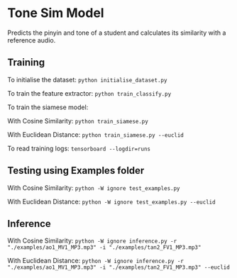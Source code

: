 
# Tone Sim Model
Predicts the pinyin and tone of a student and calculates its similarity with a reference audio.

## Training
To initialise the dataset: `python initialise_dataset.py` 

To train the feature extractor: `python train_classify.py`

To train the siamese model:

With Cosine Similarity: `python train_siamese.py`

With Euclidean Distance: `python train_siamese.py --euclid`

To read training logs: `tensorboard --logdir=runs`

## Testing using Examples folder
With Cosine Similarity: `python -W ignore test_examples.py`

With Euclidean Distance: `python -W ignore test_examples.py --euclid`

## Inference
With Cosine Similarity: `python -W ignore inference.py -r "./examples/ao1_MV1_MP3.mp3" -i "./examples/tan2_FV1_MP3.mp3"`

With Euclidean Distance: `python -W ignore inference.py -r "./examples/ao1_MV1_MP3.mp3" -i "./examples/tan2_FV1_MP3.mp3" --euclid`
